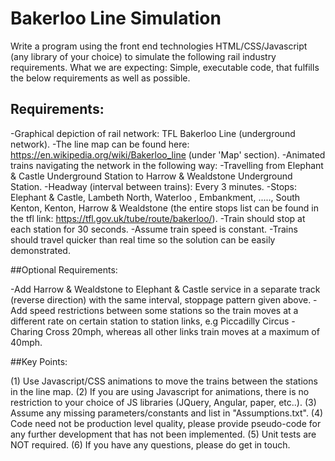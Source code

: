 # Bakerloo Line Simulation


Write a program using the front end technologies HTML/CSS/Javascript (any library of your choice) to simulate the following rail industry requirements.
What we are expecting: Simple, executable code, that fulfills the below requirements as well as possible.

## Requirements:

-Graphical depiction of rail network: TFL Bakerloo Line (underground network).
-The line map can be found here: https://en.wikipedia.org/wiki/Bakerloo_line (under 'Map' section).
-Animated trains navigating the network in the following way:
-Travelling from Elephant & Castle Underground Station to Harrow & Wealdstone Underground Station.
-Headway (interval between trains): Every 3 minutes.
-Stops: Elephant & Castle, Lambeth North, Waterloo , Embankment, ....., South Kenton, Kenton, Harrow & Wealdstone (the entire stops list can be found in the tfl link:  https://tfl.gov.uk/tube/route/bakerloo/).
-Train should stop at each station for 30 seconds.
-Assume train speed is constant.
-Trains should travel quicker than real time so the solution can be easily demonstrated.

##Optional Requirements:

-Add Harrow & Wealdstone to Elephant & Castle service in a separate track (reverse direction) with the same interval, stoppage pattern given above.
-Add speed restrictions between some stations so the train moves at a different rate on certain station to station links, e.g Piccadilly Circus - Charing Cross 20mph, whereas all other links train moves at a maximum of 40mph.

##Key Points:

 (1) Use Javascript/CSS animations to move the trains between the stations in the line map.
 (2) If you are using Javascript for animations, there is no restriction to your choice of JS libraries (JQuery, Angular, paper, etc..).
 (3) Assume any missing parameters/constants and list in "Assumptions.txt".
 (4) Code need not be production level quality, please provide pseudo-code for any further development that has not been implemented.
 (5) Unit tests are NOT required.
 (6) If you have any questions, please do get in touch.